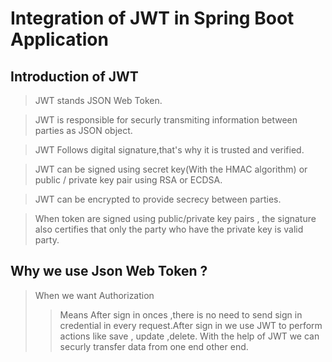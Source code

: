 # Integration of JWT in Spring Boot Application
Introduction of JWT
---
> JWT stands JSON Web Token.</br>

> JWT is responsible for securly transmiting information between parties as JSON object.

> JWT Follows digital signature,that's why it is trusted and verified.

> JWT can be signed using secret key(With the HMAC algorithm) or public / private key pair using RSA or ECDSA.

> JWT can be encrypted to provide secrecy between parties.

> When token are signed using public/private key pairs , the signature also certifies that only the party who have the private key is valid party.

Why we use Json Web Token ?
---
> When we want Authorization 
  >>  Means After sign in onces ,there is no need to send sign in credential in every request.After sign in we use JWT to perform actions like save , update ,delete.
  >> With the help of JWT we can securly transfer data from one end other end.
